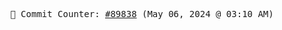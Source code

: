 <p align="center">
    <samp>
        📮 Commit Counter: <a href="https://github.com/Javascript-void0/Javascript-void0/commits/main">#89838</a> (May 06, 2024 @ 03:10 AM)
    </samp>
</p>